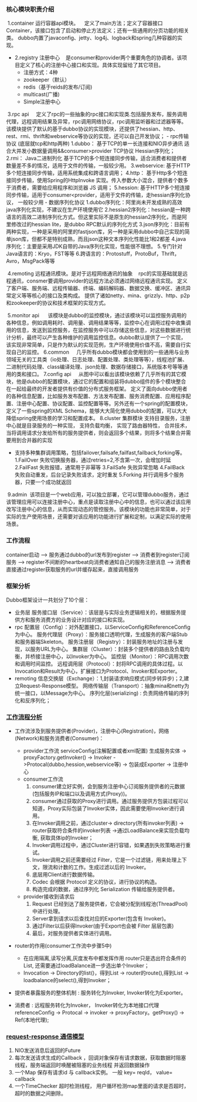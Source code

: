 ### 核心模块职责介绍
­ 1.container 运行容器api模块。
   定义了main方法；定义了容器接口Container，该接口包含了启动和停止方法定义；还有一些通用的分页功能的相关类。
   dubbo内置了javaconfig、jetty、log4j、logback和spring几种容器的实现。
   
- 2.registry 注册中心
   是consumer和provider两个重要角色的协调者。该项目定义了核心的注册中心接口和实现。具体实现留给了其它项目。
   - 注册方式：4种
   * zookeeper（默认）
   * redis（基于reids的发布/订阅)
   * multicast(广播)
   * Simple注册中心
   
­ 3.rpc ­api 
   定义了rpc的一些抽象的rpc接口和实现类.包括服务发布，服务调用代理，远程调用结果及异常，rpc调用网络协议，rpc调用监听器和过滤器等等。
   该模块提供了默认的基于dubbo协议的实现模块，还提供了hessian、http、rest、rmi、thrift和webservice等协议的实现，还可以自己开发协议；
     - rpc传输协议 (底层就tcp和http两种)
     1.dubbo： 基于TCP的单一长连接和NIO异步通讯  适合大并发小数据量调用&&consumer>provider TCP协议  Hessian序列化；
     2.rmi：  Java二进制列化  基于TCP的多个短连接同步传输，适合消费者和提供者数量差不多的情况，适用于文件的传输，一般较少用。
     3.webservice: 基于HTTP多个短连接同步传输，适用系统集成和跨语言调用；
     4.http： 基于Http多个短连接同步传输，使用Spring的HttpInvoke 实现。传入参数大小混合，提供者个数多于消费者，需要给应用程序和浏览器 JS 调用；
     5.hession: 基于HTTP多个短连接同步传输，适用于consumer<provider，适用于文件的传输，走hessian序列化协议， 一般较少用
     - 数据序列化协议
     1.dubbo序列化：阿里尚未开发成熟的高效java序列化实现，不建议在生产环境使用它
     2.hessian2序列化：hessian是一种跨语言的高效二进制序列化方式。但这里实际不是原生的hessian2序列化，而是阿里修改过的hessian lite，是dubbo RPC默认的序列化方式
     3.json序列化：目前有两种实现，一种是采用的阿里的fastjson库，另一种是采用dubbo中自己实现的简单json库，但都不是特别成熟，而且json这种文本序列化性能比1和2都差
     4.java序列化：主要是采用JDK自带的Java序列化实现，性能很不理想。
     5.专门针对Java语言的：Kryo，FST等等
     6.跨语言的：Protostuff，ProtoBuf，Thrift，Avro，MsgPack等等
     
­ 4.remoting 远程通讯模块。是对于远程网络通讯的抽象
   rpc的实现基础就是远程通讯，consmer要调用provider的远程方法必须通过网络远程通讯实现。
   定义了客户端、服务端、远程传输器、终端、编码解码器、数据交换、缓冲区、通讯异常定义等等核心的接口及类构成。
   提供了诸如netty、mina、grizzly、http、p2p和zookeeper的协议和技术框架的实现方式。
   
­ 5.monitor ­api 
    该模块是dubbo的监控模块，通过该模块可以监控服务调用的各种信息，例如调用耗时、调用量、调用结果等等，监控中心在调用过程中收集调用的信息，发送到监控服务，在监控服务中可以存储这些信息，对这些数据进行统计分析，最终可以产生各种维护的调用监控信息。dubbo默认提供了一个实现，该实现非常简单，只是作为默认的实现范例，生产环境使用价值不高，需要自行实现自己的监控。
­ 6.common 
   几乎所有dubbo模块都会使用到的一些通用与业务领域无关的工具类（io处理、日志处理、配置处理、类处理等等），线程池扩展、二进制代码处理、class编译处理、json处理、数据存储接口，系统版本号等等通用的类和接口。
­ 7.config ­api 
   从图中可以看出该模块依赖了几乎所有的其它模块，他是dubbo的配置模块，通过它的配置和组装将dubbo组件的多个模块整合在一起给最终的开发者提供有价值的分布式服务框架。
   定义了面向dubbo使用者的各种信息配置，比如服务发布配置、方法发布配置、服务消费配置、应用程序配置、注册中心配置、协议配置、监控配置等等。另外还有一个spring的配置模块，定义了一些spring的XML Schema，能够大大简化使用dubbo的配置，可以大大降低spring使用场景的学习和配置成本。
­ 8.cluster 集群模块 
   支持目录服务，注册中心就是目录服务的一种实现，
   支持负载均衡，
   实现了路由器特性，
   合并技术，当将调用请求分发给所有的服务提供者，则会返回多个结果，则将多个结果合并需要用到合并器的实现
   - 支持多种集群调用策略，包括failover,failsafe,failfast,failback,forking等。
   1.FailOver   失败切换服务器，通过retries=2,不含第一次，会增加时延
   2.FailFast   失败报错，通常用于非幂等
   3.FailSafe   失败异常忽略
   4.FailBack   失败自动重发，后台记录失败请求，定时重发
   5.Forking    并行调用多个服务器，只要一个成功就返回
 
­ 9.admin 
  该项目是一个web应用，可以独立部署，它可以管理dubbo服务，通过该管理应用可以连接注册中心，重点是读取注册中心中的信息，也可以通过该应用改写注册中心的信息，从而实现动态的管控服务。该模块的功能也非常简单，对于实际的生产使用场景，还需要对该应用的功能进行扩展和定制，以满足实际的使用场景。

### 工作流程
container启动 --> 服务通过dubbo的url发布到register --> 消费者到register订阅服务 -->  register不间断的heartbeat向消费者通知自己的服务注册消息
--> 消费者直接通过register获取服务的url并缓存起来，直接调用服务

### 框架分析
Dubbo框架设计一共划分了10个层： 
- 业务层
    服务接口层（Service）：该层是与实际业务逻辑相关的，根据服务提供方和服务消费方的业务设计对应的接口和实现。 
- rpc
    配置层（Config）：对外配置接口，以ServiceConfig和ReferenceConfig为中心。 
    服务代理层（Proxy）：服务接口透明代理，生成服务的客户端Stub和服务器端Skeleton。 
    服务注册层（Registry）：封装服务地址的注册与发现，以服务URL为中心。 
    集群层（Cluster）：封装多个提供者的路由及负载均衡，并桥接注册中心，以Invoker为中心。 
    监控层（Monitor）：RPC调用次数和调用时间监控。 
    远程调用层（Protocol）：封将RPC调用的具体过程。以Invocation和Result为中心，扩展接口为Protocol、Invoker和Exporter。 
- remoting
    信息交换层（Exchange）：1,封装请求响应模式(同步转异步)；2,建立Request-Response模型。 
    网络传输层（Transport）：抽象mina和netty为统一接口，以Message为中心。
    序列化层(serializing) : 负责网络传输的序列化和反序列化；

### [工作流程分析](https://baijiahao.baidu.com/s?id=1651785365950094625&wfr=spider&for=pc)
- 工作流涉及到服务提供者(Provider)，注册中心(Registration)，网络(Network)和服务消费者(Consumer)：
    - provider工作流
        serviceConfig(注解配置或者xml配置) 生成服务实体 -> proxyFactory.getInvoker() -> 
        Invoker ->Protocal(dubbo,hession,webservice等) -> 包装成Exporter -> 注册中心
    - consumer工作流
        1. consumer建立好实例，会到服务注册中心订阅服务提供者的元数据(包括服务IP和端口以及调用方式(Proxy))。
        2. consumer通过获取的Proxy进行调用。通过服务提供方包装过程可以知道，Proxy实际包装了Invoker实体，因此需要使用Invoker进行调用。
        3. 在Invoker调用之前，通过cluster-> directory(所有invoker列表) -> router获取符合条件的invoker列表 ->通过LoadBalance来实现负载均衡, 获取具体ip的Invoker； 
        5. Invoker调用过程中，通过Cluster进行容错，如果遇到失败策略进行重试。
        6. Invoker调用之前还需要经过 Filter，它是一个过滤链，用来处理上下文，限流和计数的工作。生成过滤以后的 Invoker。
        7. 底层用Client进行数据传输。
        8. Codec 会根据 Protocol 定义的协议，进行协议的构造。
        9. 构造完成的数据，通过序列化 Serialization 传输给服务提供者。
    - provider接收到请求后
        1. Request 已经到达了服务提供者，它会被分配到线程池(ThreadPool)中进行处理。
        2. Server拿到请求以后查找对应的Exporter(包含有 Invoker)。
        3. 通过Filter以后获得Invoker(由于Export也会被 Filter 层层包裹)
        4. 最后，对服务提供者实体进行调用。

- router的作用(consumer工作流中步骤5中)
   - 在应用隔离,读写分离,灰度发布中都发挥作用
       router只是选出符合条件的List<Invoker>, 还需要通过loadBalance进一步选出单个Invoker；
   - Invocation -> Directory的list()，得到List<Invoker> -> router的route(),得到List<Invoker>  -> loadbalance的select(),得到Invoker；

- 提供者暴露服务的整体机制  : 服务转化为Invoker, Invoker转化为Exporter。   
- 消费者 : 远程服务转化为Invoker， Invoker转化为本地接口代理
    referenceConfig -> Protocal -> invoker -> proxyFactory。getProxy() -> Ref(本地代理);

### [request-response 通信模型](https://www.cnblogs.com/keep-code/p/10769881.html)
1. NIO发送消息后返回的Future
2. 每次发送请求生成的Callback ，回调对象保存有请求数据，获取数据时阻塞线程，服务端返回时唤醒被阻塞的业务线程 并返回数据操作
3. 一个Map 保存有请求id 与 callback实例。 一般 key= reqId， value= callback
4. 一个TimeChecker 超时检测线程， 用户循环检测map里面的请求是否超时，超时的数据之间删除。
